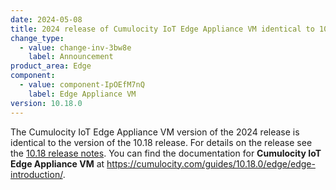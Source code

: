 ```yaml
---
date: 2024-05-08
title: 2024 release of Cumulocity IoT Edge Appliance VM identical to 10.18 release
change_type:
  - value: change-inv-3bw8e
    label: Announcement
product_area: Edge
component:
  - value: component-IpOEfM7nQ
    label: Edge Appliance VM
version: 10.18.0
---
```

The Cumulocity IoT Edge Appliance VM version of the 2024 release is identical to the version of the 10.18 release. For details on the release see the [10.18 release notes](https://cumulocity.com/releasenotes/release-10-18-0/edge-10-18-0/). You can find the documentation for **Cumulocity IoT Edge Appliance VM** at https://cumulocity.com/guides/10.18.0/edge/edge-introduction/.
